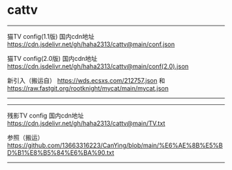# cattv
***
猫TV config(1.1版)
国内cdn地址   https://cdn.jsdelivr.net/gh/haha2313/cattv@main/conf.json


猫TV config(2.0版)
国内cdn地址   https://cdn.jsdelivr.net/gh/haha2313/cattv@main/conf(2.0).json

新引入（搬运自） https://wds.ecsxs.com/212757.json 和 https://raw.fastgit.org/rootknight/mycat/main/mycat.json  


***
***


残影TV config
国内cdn地址  https://cdn.jsdelivr.net/gh/haha2313/cattv@main/TV.txt

参照（搬运） https://github.com/13663316223/CanYing/blob/main/%E6%AE%8B%E5%BD%B1%E8%B5%84%E6%BA%90.txt


***
